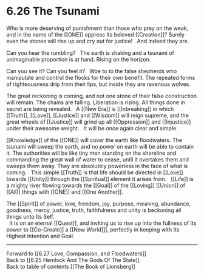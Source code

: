 # 6.26 The Tsunami

Who is more deserving of punishment than those who prey on the weak, and in the name of the [[ONE]] oppress Its beloved [[Creation]]? Surely even the stones will rise up and cry out for justice!
 
And indeed they are. 

Can you hear the rumbling? 
 
The earth is shaking and a tsunami of unimaginable proportion is at hand. Rising on the horizon. 

Can you see it? Can you feel it? 
 
Woe to to the false shepherds who manipulate and control the flocks for their own benefit. The repeated forms of righteousness drip from their lips, but inside they are ravenous wolves. 

The great reckoning is coming, and not one stone of their false construction will remain. The chains are falling. Liberation is rising. All things done in secret are being revealed. 
 
A [[New Era]] is [[Inbreaking]] in which [[Truth]], [[Love]], [[Justice]] and [[Wisdom]] will reign supreme, and the great wheels of [[Justice]] will grind up all [[Oppression]] and [[Injustice]] under their awesome weight.
 
It will be once again clear and simple. 

[[Knowledge]] of the [[ONE]] will cover the earth like floodwaters. The tsunami will sweep the earth, and no power on earth will be able to contain it. The authorities will be like tiny men standing on the shoreline and commanding the great wall of water to cease, until it overtakes them and sweeps them away. They are absolutely powerless in the face of what is coming. 
 
This simple [[Truth]] is that life should be directed in [[Love]] towards [[Unity]] through the [[Spiritual]] element it arises from.
 
[[Life]] is a mighty river flowing towards the [[Goal]] of the [[Loving]] [[Union]] of [[All]] things with [[ONE]] and [[One Another]].

The [[Spirit]] of power, love, freedom, joy, purpose, meaning, abundance, goodness, mercy, justice, truth, faithfulness and unity is beckoning all things unto Its Self.  
 
It is on an eternal [[Quest]], and inviting us to rise up into the fullness of Its power to [[Co-Create]] a [[New World]]], perfectly in keeping with Its Highest Intention and Goal.  

___

Forward to [[6.27 Love, Compassion, and Floodwaters]]          
Back to [[6.25 Hemlock And The Gods Of The State]]          
Back to table of contents [[The Book of Lionsberg]]  
